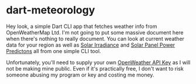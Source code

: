 # dart-meteorology
Hey look, a simple Dart CLI app that fetches weather info from OpenWeatherMap Ltd. I'm not going to put some massive document here when there's nothing to really document. You can look at current weather data for your region as well as [Solar Irradiance](https://openweathermap.org/api) and [Solar Panel Power Predictons](https://openweathermap.org/api) all from one simple CLI tool.

Unfortunately, you'll need to supply your own [OpenWeather API Key](https://openweathermap.org/price) as I will not be making mine public. Even if it's practically free, I don't want to risk someone abusing my program or key and costing me money.
